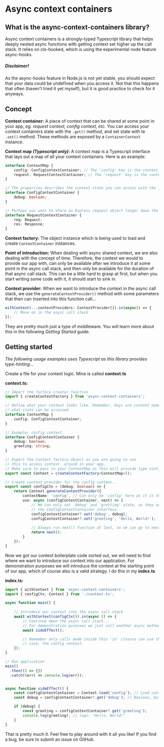 # Async context containers

## What is the async-context-containers library?

Async context containers is a strongly-typed Typescript library that 
helps deeply nested async functions with getting context set higher up the call stack. 
It relies on cls-hooked, which is using the experimental node feature async-hooks.

##### Disclaimer!
As the async-hooks feature in Node.js is not yet stable, you should expect that your 
data could be undefined when you access it. Not that this happens that often 
(haven't tried it yet myself), but it is good practice to check for it anyways.

## Concept

**Context container:** 
A piece of context that can be shared at some point in your app, 
*eg. request context, config context, etc.* You can access your context containers 
state with the `.get()` method, and set state with te `.set()` method. These methods are exposed 
by a `ContainerContext` instance.

**Context map *(Typescript only)*:**
A context map is a Typescript interface that lays out a map of all your context containers.
Here is an example:
```typescript
interface ContextMap {
    config: ConfigContextContainer; // The 'config' key is the context name
    request: RequestContextContainer; // The 'request' key is the context name
}

// The properties describes the context state you can access with the .get() and .set() functions
interface ConfigContextContainer {
    debug: boolean; 
}

// Perhaps you want to share an Express request object longer down the call stack...
interface RequestContextContainer {
    req: Request; 
    res: Resposne;
}
```

**Context factory:** 
The object instance which is being used to load and create `ContextContainer` instances.

**Point of introduction:**
When dealing with async shared context, we are also dealing with the concept of time. 
Therefore, the context we would to provide our app with, can only be available after we 
introduce it at some point in the async call stack, and then only be available for the 
duration of that async call stack. This can be a little hard to grasp at first, but when 
you start writing some code with it, it should start to sink in.

**Context provider:**
When we want to introduce the context in the async call stack, we use the `generateContextProvider()`
method with some parameters that then can inserted into this function call...
```typescript
withContext(...contextProviders: ContextProvider[]).in(async() => { 
    // Move on in the async call stack 
});
```
They are pretty much just a type of middleware. You will learn more about this in the following *Getting Started* guide.

## Getting started
*The following usage examples uses Typescript as this library provides type-hinting...*

Create a file for your context logic. Mine is called **context.ts**

**context.ts:**

```typescript
// Import the factory creator function
import { createContextFactory } from 'async-context-containers'; 

// Define what your context looks like. Remember, keys are context names and the type describes
// what state can be accessed
interface ContextMap {
    config: ConfigContextContainer;
}

// Example: config context
interface ConfigContextContainer {
    debug: boolean;
    greeting: string;
}

// Export the Context factory object as you are going to use 
// this to access context  around in your app.
// Make sure to pass in your ContextMap as this will provide type hinting
export const Context = createContextFactory<ContextMap>();

// Create context provider for the config context..
export const configCtx = (debug: boolean) => {
    return Context.generateContextProvider({
        contextName: 'config', // Can only be 'config' here as it is the only context name stated in the context map
        use: async (configContextContainer, next) => {
            // We can only set 'debug' and 'gretting' state, as they are the only properties described on 
            // the ConfigContextContainer interface.
            configContextContainer?.set('debug', debug); 
            configContextContainer?.set('greeting', 'Hello, World!');
            
            // Always run next() function at last, so we can go to next context provider
            return next();
        }       
    });
}
```

Now we got our context boilerplate code sorted out, we will need to find where we 
want to introduce our context into our application. For demonstration purposes we
will introduce the context at the starting point of our app, which of course also
is a valid strategy. I do this in my **index.ts**

**index.ts:**
```typescript
import { withContext } from 'async-context-containers';
import { configCtx, Context } from './context.ts';

async function main() {
    
    // Introduce our context into the async call stack
    await withContext(configCtx()).in(async () => {
        // Continue down the async call stack...
        // For demonstration purposes we just call another async method
        await sideEffect();

        // Remember only calls made inside this 'in' closure can use the context provided. In our
        // case, the config context.
    });
}

// Run application
main()
  .then(() => {})
  .catch((err) => console.log(err));


async function sideEffect() {
    const configContextContainer = Context.load('config'); // Load context container by name
    const debug = configContextContainer?.get('debug'); // Boolean, but can be in rare circumstances be undefined 

    if (debug) {
        const greeting = configContextContainer?.get('greeting');
        console.log(greeting); // logs: "Hello, World!"
    }
}
```

That is pretty much it. Feel free to play around with it all you like! If you find a bug, 
be sure to submit an issue on GitHub.

